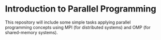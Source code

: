 
# Introduction to Parallel Programming
This repository will include some simple tasks applying parallel programming concepts using MPI (for distributed systems) and OMP (for shared-memory systems).

